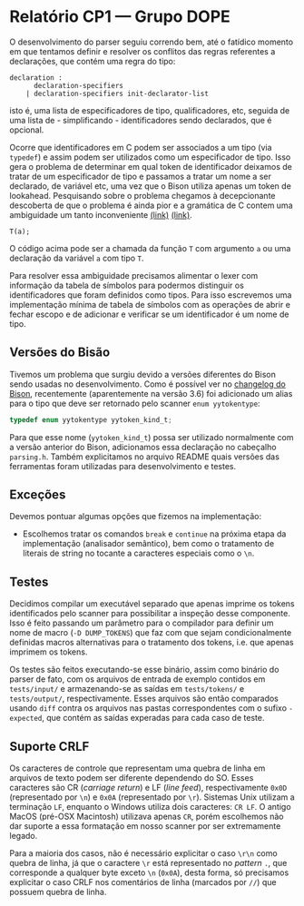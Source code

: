 # Relatório CP1 — Grupo DOPE

O desenvolvimento do parser seguiu correndo bem, até o fatídico momento em que
tentamos definir e resolver os conflitos das regras referentes a declarações,
que contém uma regra do tipo:

```
declaration :
      declaration-specifiers
    | declaration-specifiers init-declarator-list
```

isto é, uma lista de especificadores de tipo, qualificadores, etc, seguida de
uma lista de - simplificando - identificadores sendo declarados, que é opcional.

Ocorre que identificadores em C podem ser associados a um tipo (via `typedef`) e
assim podem ser utilizados como um especificador de tipo. Isso gera o problema
de determinar em qual token de identificador deixamos de tratar de um
especificador de tipo e passamos a tratar um nome a ser declarado, de variável
etc, uma vez que o Bison utiliza apenas um token de lookahead. Pesquisando sobre
o problema chegamos à decepcionante descoberta de que o problema é ainda pior e
a gramática de C contem uma ambiguidade um tanto inconveniente [(link)][blog]
[(link)][roskind].

```
T(a);
```

O código acima pode ser a chamada da função `T` com argumento `a` ou uma
declaração da variável `a` com tipo `T`.

Para resolver essa ambiguidade precisamos alimentar o lexer com informação da
tabela de símbolos para podermos distinguir os identificadores que foram
definidos como tipos. Para isso escrevemos uma implementação mínima de tabela de
símbolos com as operações de abrir e fechar escopo e de adicionar e verificar se
um identificador é um nome de tipo.

## Versões do Bisão

Tivemos um problema que surgiu devido a versões diferentes do Bison sendo usadas
no desenvolvimento. Como é possível ver no [changelog do Bison][changelog],
recentemente (aparentemente na versão 3.6) foi adicionado um alias para o tipo
que deve ser retornado pelo scanner `enum yytokentype`:

```c
typedef enum yytokentype yytoken_kind_t;
```

Para que esse nome (`yytoken_kind_t`) possa ser utilizado normalmente com a
versão anterior do Bison, adicionamos essa declaração no cabeçalho `parsing.h`.
Também explicitamos no arquivo README quais versões das ferramentas foram
utilizadas para desenvolvimento e testes.

## Exceções

Devemos pontuar algumas opções que fizemos na implementação:
- Escolhemos tratar os comandos `break` e `continue` na próxima etapa da
  implementação (analisador semântico), bem como o tratamento de literais de
  string no tocante a caracteres especiais como o `\n`. 

## Testes

Decidimos compilar um executável separado que apenas imprime os tokens
identificados pelo scanner para possibilitar a inspeção desse componente. Isso é
feito passando um parâmetro para o compilador para definir um nome de macro (`-D
DUMP_TOKENS`) que faz com que sejam condicionalmente definidas macros
alternativas para o tratamento dos tokens, i.e. que apenas imprimem os tokens.

Os testes são feitos executando-se esse binário, assim como binário do parser de
fato, com os arquivos de entrada de exemplo contidos em `tests/input/` e
armazenando-se as saídas em `tests/tokens/` e `tests/output/`, respectivamente.
Esses arquivos são então comparados usando `diff` contra os arquivos nas pastas
correspondentes com o sufixo `-expected`, que contém as saídas experadas para
cada caso de teste.

## Suporte CRLF

Os caracteres de controle que representam uma quebra de linha em arquivos de
texto podem ser diferente dependendo do SO. Esses caracteres são CR (_carriage
return_) e LF (_line feed_), respectivamente `0x0D` (representado por `\n`) e
`0x0A` (representado por `\r`). Sistemas Unix utilizam a terminação `LF`,
enquanto o Windows utiliza dois caracteres: `CR LF`. O antigo MacOS (pré-OSX
Macintosh) utilizava apenas `CR`, porém escolhemos não dar suporte a essa
formatação em nosso scanner por ser extremamente legado.

Para a maioria dos casos, não é necessário explicitar o caso `\r\n` como quebra
de linha, já que o caractere `\r` está representado no _pattern_ `.`, que
corresponde a qualquer byte exceto `\n` (`0x0A`), desta forma, só precisamos
explicitar o caso CRLF nos comentários de linha (marcados por `//`) que possuem
quebra de linha.

[changelog]: https://fossies.org/linux/bison/ChangeLog
[blog]: http://calculist.blogspot.com/2009/02/c-typedef-parsing-problem.html
[roskind]: https://pdos.csail.mit.edu/archive/l/c/roskind.html
